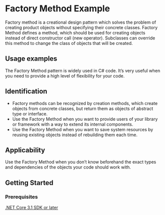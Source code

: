 # Factory Method Example
Factory method is a creational design pattern which solves the problem of creating product objects without specifying their concrete classes.
Factory Method defines a method, which should be used for creating objects instead of direct constructor call (new operator). 
Subclasses can override this method to change the class of objects that will be created.

## Usage examples
The Factory Method pattern is widely used in C# code. It’s very useful when you need to provide a high level of flexibility for your code.

## Identification
* Factory methods can be recognized by creation methods, which create objects from concrete classes, but return them as objects of abstract type or interface.
* Use the Factory Method when you want to provide users of your library or framework with a way to extend its internal components.
* Use the Factory Method when you want to save system resources by reusing existing objects instead of rebuilding them each time.

## Applicability
Use the Factory Method when you don’t know beforehand the exact types and dependencies of the objects your code should work with.

## Getting Started

### Prerequisites

[.NET Core 3.1 SDK or later](https://dotnet.microsoft.com/download/dotnet-core/3.1)